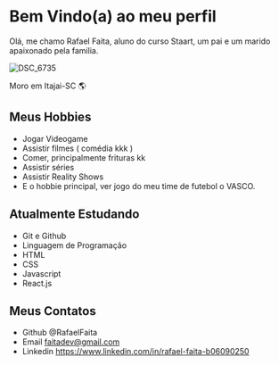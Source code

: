 
# Bem Vindo(a) ao meu perfil

Olá, me chamo Rafael Faita, aluno do curso Staart, um pai e um marido apaixonado pela familia.

![DSC_6735](https://user-images.githubusercontent.com/113321601/224822040-ceabe658-f5dc-432e-8294-af11120538b7.jpg)

Moro em Itajai-SC 🌎

## Meus Hobbies


- Jogar Videogame
- Assistir filmes ( comédia kkk )
- Comer, principalmente frituras kk
- Assistir séries
- Assistir Reality Shows
- E o hobbie principal, ver jogo do meu time de futebol o VASCO.


## Atualmente Estudando

- Git e Github
- Linguagem de Programação
- HTML
- CSS
- Javascript
- React.js

## Meus Contatos

- Github @RafaelFaita
- Email faitadev@gmail.com
- Linkedin https://www.linkedin.com/in/rafael-faita-b06090250

